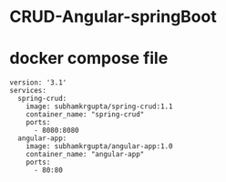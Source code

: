 # CRUD-Angular-springBoot

# docker compose file 
```agsl
version: '3.1'
services:
  spring-crud:
    image: subhamkrgupta/spring-crud:1.1
    container_name: "spring-crud"
    ports:
      - 8080:8080
  angular-app:
    image: subhamkrgupta/angular-app:1.0
    container_name: "angular-app"
    ports:
      - 80:80



```